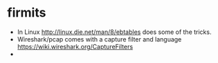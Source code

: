 # firmits

*  In Linux http://linux.die.net/man/8/ebtables  does some of the tricks. 
*  Wireshark/pcap comes with a capture filter and language https://wiki.wireshark.org/CaptureFilters
*  
